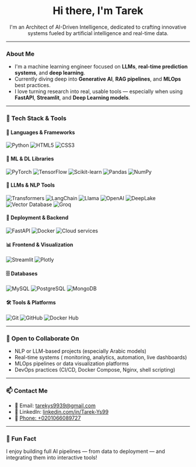 <h1 align="center">Hi there, I'm Tarek </h1>

<p align="center">
 I'm an Architect of AI-Driven Intelligence, dedicated to crafting innovative systems fueled by artificial intelligence and real-time data.
</p>

---

### About Me

- I'm a machine learning engineer focused on **LLMs**, **real-time prediction systems**, and **deep learning**.
- Currently diving deep into **Generative AI**, **RAG pipelines**, and **MLOps** best practices.
- I love turning research into real, usable tools — especially when using **FastAPI**, **Streamlit**, and **Deep Learning models**.

---

### 🔧 Tech Stack & Tools

#### 🧪 Languages & Frameworks
![Python](https://img.shields.io/badge/Python-3776AB?style=for-the-badge&logo=python&logoColor=white)
![HTML5](https://img.shields.io/badge/HTML5-E34F26?style=for-the-badge&logo=html5&logoColor=white)
![CSS3](https://img.shields.io/badge/CSS3-1572B6?style=for-the-badge&logo=css3&logoColor=white)

#### 🧠 ML & DL Libraries
![PyTorch](https://img.shields.io/badge/PyTorch-EE4C2C?style=for-the-badge&logo=pytorch&logoColor=white)
![TensorFlow](https://img.shields.io/badge/TensorFlow-FF6F00?style=for-the-badge&logo=tensorflow&logoColor=white)
![Scikit-learn](https://img.shields.io/badge/Scikit--learn-F7931E?style=for-the-badge&logo=scikit-learn&logoColor=white)
![Pandas](https://img.shields.io/badge/Pandas-150458?style=for-the-badge&logo=pandas&logoColor=white)
![NumPy](https://img.shields.io/badge/NumPy-013243?style=for-the-badge&logo=numpy&logoColor=white)

#### 🧩 LLMs & NLP Tools
![Transformers](https://img.shields.io/badge/HuggingFace%20Transformers-FFD21F?style=for-the-badge&logo=huggingface&logoColor=black)
![LangChain](https://img.shields.io/badge/LangChain-4B8BBE?style=for-the-badge&logo=chainlink&logoColor=white)
![Llama](https://img.shields.io/badge/Llama-3C3C3C?style=for-the-badge)
![OpenAI](https://img.shields.io/badge/OpenAI-412991?style=for-the-badge&logo=openai&logoColor=white)
![DeepLake](https://img.shields.io/badge/DeepLake-1A1A1A?style=for-the-badge)
![Vector Database](https://img.shields.io/badge/Vector_Database-009688?style=for-the-badge)
![Groq](https://img.shields.io/badge/Groq-FF6363?style=for-the-badge)

#### 🚀 Deployment & Backend
![FastAPI](https://img.shields.io/badge/FastAPI-009688?style=for-the-badge&logo=fastapi&logoColor=white)
![Docker](https://img.shields.io/badge/Docker-2496ED?style=for-the-badge&logo=docker&logoColor=white)
![Cloud services](https://img.shields.io/badge/Cloud_services-4C8BF5?style=for-the-badge&logo=cloud&logoColor=white)


#### 📊 Frontend & Visualization
![Streamlit](https://img.shields.io/badge/Streamlit-FF4B4B?style=for-the-badge&logo=streamlit&logoColor=white)
![Plotly](https://img.shields.io/badge/Plotly-3F4F75?style=for-the-badge&logo=plotly&logoColor=white)

#### 🗄️ Databases
![MySQL](https://img.shields.io/badge/MySQL-4479A1?style=for-the-badge&logo=mysql&logoColor=white)
![PostgreSQL](https://img.shields.io/badge/PostgreSQL-336791?style=for-the-badge&logo=postgresql&logoColor=white)
![MongoDB](https://img.shields.io/badge/MongoDB-47A248?style=for-the-badge&logo=mongodb&logoColor=white)

#### 🛠️ Tools & Platforms
![Git](https://img.shields.io/badge/Git-F05032?style=for-the-badge&logo=git&logoColor=white)
![GitHub](https://img.shields.io/badge/GitHub-181717?style=for-the-badge&logo=github&logoColor=white)
![Docker Hub](https://img.shields.io/badge/Docker_Hub-2496ED?style=for-the-badge&logo=docker&logoColor=white)

---

### 🤝 Open to Collaborate On

- NLP or LLM-based projects (especially Arabic models)
- Real-time systems ( monitoring, analytics, automation, live dashboards)
- MLOps pipelines or data visualization platforms
- DevOps practices (CI/CD, Docker Compose, Nginx, shell scripting)
---

### 📫 Contact Me

- 📧 Email: [tarekys9939@gmail.com](mailto:tarekys9939@gmail.com)
- 🔗 LinkedIn: [linkedin.com/in/Tarek-Ys99](https://www.linkedin.com/in/Tarek-Ys99)
- 📱 [Phone: +0201066089727](tel:+0201066089727)


---

### 🎯 Fun Fact

I enjoy building full AI pipelines — from data to deployment — and integrating them into interactive tools!
